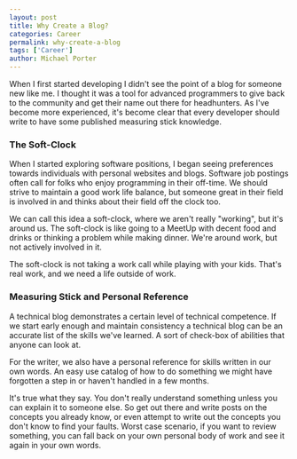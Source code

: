 ```yaml
---
layout: post
title: Why Create a Blog?
categories: Career
permalink: why-create-a-blog
tags: ['Career']
author: Michael Porter
---
```


When I first started developing I didn't see the point of a blog for someone new like me. I thought it was a tool for advanced programmers to give back to the community and get their name out there for headhunters. As I've become more experienced, it's become clear that every developer should write to have some published measuring stick knowledge.

<!-- more -->

### The Soft-Clock

When I started exploring software positions, I began seeing preferences towards individuals with personal websites and blogs. Software job postings often call for folks who enjoy programming in their off-time. We should strive to maintain a good work life balance, but someone great in their field is involved in and thinks about their field off the clock too.

We can call this idea a soft-clock, where we aren't really "working", but it's around us. The soft-clock is like going to a MeetUp with decent food and drinks or thinking a problem while making dinner. We're around work, but not actively involved in it.

The soft-clock is not taking a work call while playing with your kids. That's real work, and we need a life outside of work.

### Measuring Stick and Personal Reference

A technical blog demonstrates a certain level of technical competence. If we start early enough and maintain consistency a technical blog can be an accurate list of the skills we've learned. A sort of check-box of abilities that anyone can look at.

For the writer, we also have a personal reference for skills written in our own words. An easy use catalog of how to do something we might have forgotten a step in or haven't handled in a few months.

It's true what they say. You don't really understand something unless you can explain it to someone else. So get out there and write posts on the concepts you already know, or even attempt to write out the concepts you don't know to find your faults. Worst case scenario, if you want to review something, you can fall back on your own personal body of work and see it again in your own words.
